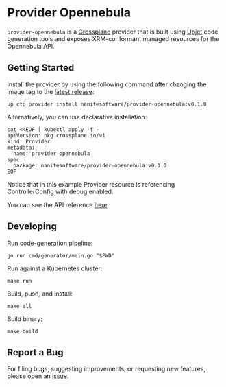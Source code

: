 # Provider Opennebula

`provider-opennebula` is a [Crossplane](https://crossplane.io/) provider that
is built using [Upjet](https://github.com/upbound/upjet) code
generation tools and exposes XRM-conformant managed resources for the
Opennebula API.

## Getting Started

Install the provider by using the following command after changing the image tag
to the [latest release](https://marketplace.upbound.io/providers/nanitesoftware/provider-opennebula):
```
up ctp provider install nanitesoftware/provider-opennebula:v0.1.0
```

Alternatively, you can use declarative installation:
```
cat <<EOF | kubectl apply -f -
apiVersion: pkg.crossplane.io/v1
kind: Provider
metadata:
  name: provider-opennebula
spec:
  package: nanitesoftware/provider-opennebula:v0.1.0
EOF
```

Notice that in this example Provider resource is referencing ControllerConfig with debug enabled.

You can see the API reference [here](https://doc.crds.dev/github.com/nanitesoftware/provider-opennebula).

## Developing

Run code-generation pipeline:
```console
go run cmd/generator/main.go "$PWD"
```

Run against a Kubernetes cluster:

```console
make run
```

Build, push, and install:

```console
make all
```

Build binary:

```console
make build
```

## Report a Bug

For filing bugs, suggesting improvements, or requesting new features, please
open an [issue](https://github.com/nanitesoftware/provider-opennebula/issues).
